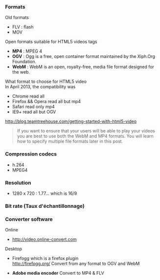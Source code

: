 ### Formats

Old formats
* FLV : flash
* MOV

Open formats suitable for HTML5 videos tags 
* **MP4** : MPEG 4
* **OGV** : Ogg is a free, open container format maintained by the Xiph.Org Foundation.
* **WebM** : WebM is an open, royalty-free, media file format designed for the web.

What format to choose for HTML5 video    
In April 2013, the compatibility was   
* Chrome read all 
* Firefox && Opera read all but mp4
* Safari read only mp4
* IE9+ read all but OGV

http://blog.teamtreehouse.com/getting-started-with-html5-video   
> If you want to ensure that your users will be able to play your videos you are best to use both the WebM and MP4 formats. You will learn how to specify multiple file formats later in this post.

### Compression codecs

* h.264
* MPEG4

### Resolution 

* 1280 x 720 : 1.77... which is 16/9

### Bit rate (Taux d'échantillonnage)

### Converter software

Online 
* http://video.online-convert.com   

Desktop
* Firefogg which is a firefox plugin   
http://firefogg.org/
Convert from any format to OGV and WebM

* **Adobe media encoder**
Convert to MP4 & FLV